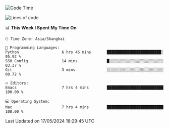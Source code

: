 <!--START_SECTION:waka-->
![Code Time](http://img.shields.io/badge/Code%20Time-1%2C958%20hrs%2032%20mins-blue)

![Lines of code](https://img.shields.io/badge/From%20Hello%20World%20I%27ve%20Written-308.0%20thousand%20lines%20of%20code-blue)

📊 **This Week I Spent My Time On** 

```text
🕑︎ Time Zone: Asia/Shanghai

💬 Programming Languages: 
Python                   6 hrs 46 mins       ████████████████████████░   95.92 % 
SSH Config               14 mins             █░░░░░░░░░░░░░░░░░░░░░░░░   03.37 % 
Git                      3 mins              ░░░░░░░░░░░░░░░░░░░░░░░░░   00.72 % 

🔥 Editors: 
Emacs                    7 hrs 4 mins        █████████████████████████   100.00 % 

💻 Operating System: 
Mac                      7 hrs 4 mins        █████████████████████████   100.00 % 
```


 Last Updated on 17/05/2024 18:29:45 UTC
<!--END_SECTION:waka-->
